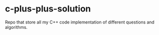 # c-plus-plus-solution
Repo that store all my C++ code implementation of different questions and algorithms.
